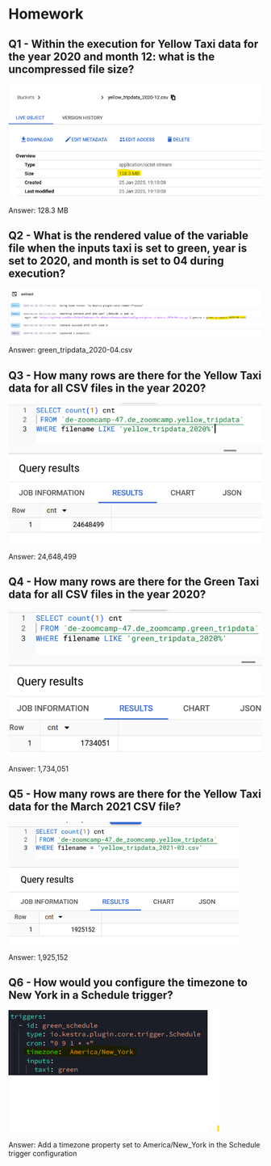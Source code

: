 # Homework

## Q1 - Within the execution for Yellow Taxi data for the year 2020 and month 12: what is the uncompressed file size?

![Q1](https://github.com/BatElYaish/DataTalksClubZoomcamp/blob/main/2-workflow-orchestration/Images/Q1.png "Q1")

Answer: 128.3 MB

## Q2 - What is the rendered value of the variable file when the inputs taxi is set to green, year is set to 2020, and month is set to 04 during execution?

![Q2](https://github.com/BatElYaish/DataTalksClubZoomcamp/blob/main/2-workflow-orchestration/Images/Q2.png "Q2")

Answer: green_tripdata_2020-04.csv

## Q3 - How many rows are there for the Yellow Taxi data for all CSV files in the year 2020?

![Q3](https://github.com/BatElYaish/DataTalksClubZoomcamp/blob/main/2-workflow-orchestration/Images/Q3.png "Q3")

Answer: 24,648,499

## Q4 - How many rows are there for the Green Taxi data for all CSV files in the year 2020?

![Q4](https://github.com/BatElYaish/DataTalksClubZoomcamp/blob/main/2-workflow-orchestration/Images/Q4.png "Q4")

Answer: 1,734,051

## Q5 - How many rows are there for the Yellow Taxi data for the March 2021 CSV file?

![Q5](https://github.com/BatElYaish/DataTalksClubZoomcamp/blob/main/2-workflow-orchestration/Images/Q5.png "Q5")

Answer: 1,925,152

## Q6 - How would you configure the timezone to New York in a Schedule trigger?

![Q6](https://github.com/BatElYaish/DataTalksClubZoomcamp/blob/main/2-workflow-orchestration/Images/Q6.png "Q6")

Answer: Add a timezone property set to America/New_York in the Schedule trigger configuration
